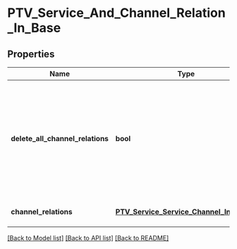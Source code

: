 # PTV_Service_And_Channel_Relation_In_Base

## Properties
Name | Type | Description | Notes
------------ | ------------- | ------------- | -------------
**delete_all_channel_relations** | **bool** | Set to true to delete all existing relations between defined service and service channels (the ChannelRelations collection for this object should be empty collection when this option is used). | [optional] 
**channel_relations** | [**PTV_Service_Service_Channel_In_Base[]**](PTV_Service_Service_Channel_In_Base.md) | Gets or sets the channel relations. | [optional] 

[[Back to Model list]](../README.md#documentation-for-models) [[Back to API list]](../README.md#documentation-for-api-endpoints) [[Back to README]](../README.md)


